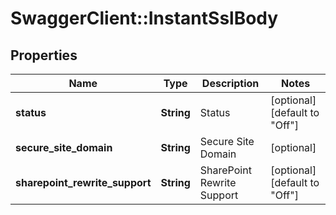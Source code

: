 # SwaggerClient::InstantSslBody

## Properties
Name | Type | Description | Notes
------------ | ------------- | ------------- | -------------
**status** | **String** | Status | [optional] [default to &quot;Off&quot;]
**secure_site_domain** | **String** | Secure Site Domain | [optional] 
**sharepoint_rewrite_support** | **String** | SharePoint Rewrite Support | [optional] [default to &quot;Off&quot;]


